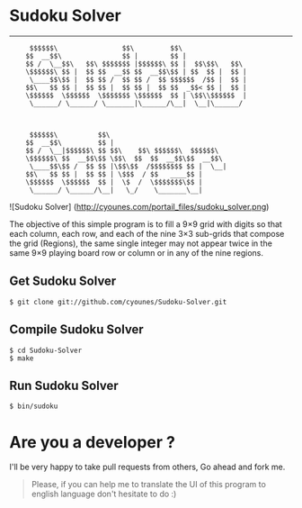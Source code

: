 # Sudoku Solver
---------------

		 $$$$$$\                $$\         $$\                      
		$$  __$$\               $$ |        $$ |                     
		$$ /  \__$$\   $$\ $$$$$$$ |$$$$$$\ $$ |  $$\$$\   $$\       
		\$$$$$$\ $$ |  $$ $$  __$$ $$  __$$\$$ | $$  $$ |  $$ |      
		 \____$$\$$ |  $$ $$ /  $$ $$ /  $$ $$$$$$  /$$ |  $$ |      
		$$\   $$ $$ |  $$ $$ |  $$ $$ |  $$ $$  _$$< $$ |  $$ |      
		\$$$$$$  \$$$$$$  \$$$$$$$ \$$$$$$  $$ | \$$\\$$$$$$  |      
		 \______/ \______/ \_______|\______/\__|  \__|\______/       
	                                                             
	                                                             
	                                                             
		 $$$$$$\          $$\                                        
		$$  __$$\         $$ |                                       
		$$ /  \__|$$$$$$\ $$ $$\    $$\ $$$$$$\  $$$$$$\             
		\$$$$$$\ $$  __$$\$$ \$$\  $$  $$  __$$\$$  __$$\            
		 \____$$\$$ /  $$ $$ |\$$\$$  /$$$$$$$$ $$ |  \__|           
		$$\   $$ $$ |  $$ $$ | \$$$  / $$   ____$$ |                 
		\$$$$$$  \$$$$$$  $$ |  \$  /  \$$$$$$$\$$ |                 
		 \______/ \______/\__|   \_/    \_______\__|                 
                                                             
                                                             
                                                             

     

![Sudoku Solver]
(http://cyounes.com/portail_files/sudoku_solver.png)

The objective of this simple program is to fill a 9×9 grid with digits so that each column, each row, and each of the nine 3×3 sub-grids that compose the grid (Regions), the same single integer may not appear twice in the same 9×9 playing board row or column or in any of the nine regions.


## Get Sudoku Solver 

	$ git clone git://github.com/cyounes/Sudoku-Solver.git
	
## Compile Sudoku Solver

	$ cd Sudoku-Solver
	$ make
	
## Run Sudoku Solver

	$ bin/sudoku
	
# Are you a developer ?

I'll be very happy to take pull requests from others, Go ahead and fork me.

>Please, if you can help me to translate the UI of this program to english language don't hesitate to do :)


